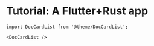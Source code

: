 # Tutorial: A Flutter+Rust app

```mdx-code-block
import DocCardList from '@theme/DocCardList';

<DocCardList />
```
